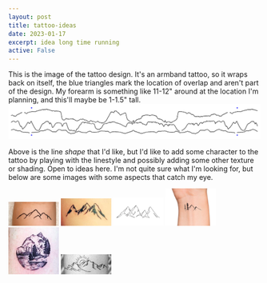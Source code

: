 ```yaml
---
layout: post
title: tattoo-ideas
date: 2023-01-17
excerpt: idea long time running
active: False
---
```


This is the image of the tattoo design. It's an armband tattoo, so it wraps back on itself, the blue triangles mark the location of overlap and aren't part of the design. My forearm is something like 11-12" around at the location I'm planning, and this'll maybe be 1-1.5" tall.
![image](/images/posts/tat_race_elevation.png)

Above is the line *shape* that I'd like, but I'd like to add some character to the tattoo by playing with the linestyle and possibly adding some other texture or shading. Open to ideas here. I'm not quite sure what I'm looking for, but below are some images with some aspects that catch my eye.

<img src="/images/posts/tat_good_linestyle.png" width="20%"/>

<img src="/images/posts/tat_hard_shading.png" width="20%"/>

<img src="/images/posts/tat_line_shading.jpg" width="20%"/>

<img src="/images/posts/tat_mtn_trees.png" width="20%"/>

<img src="/images/posts/tat_possible_shading_style.png" width="20%"/>

<img src="/images/posts/tat_slight_shading.png" width="20%"/>
